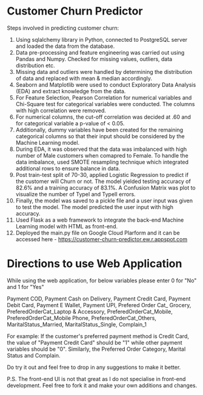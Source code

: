 # Customer Churn Predictor

Steps involved in predicting customer churn:

1. Using sqlalchemy library in Python, connected to PostgreSQL server and loaded the data from the database. 
2. Data pre-processing and feature engineering was carried out using Pandas and Numpy. Checked for missing values, outliers, data distribution etc.
3. Missing data and outliers were handled by determining the distribution of data and replaced with mean & median accordingly. 
4. Seaborn and Matplotlib were used to conduct Exploratory Data Analysis (EDA) and extract knowledge from the data.
5. For Feature Selection, Pearson Correlation for numerical variables and Chi-Square test for categorical variables were conducted. The columns with high correlation were removed.
6. For numerical columns, the cut-off correlation was decided at .60 and for categorical variable a p-value of < 0.05.
7. Additionally, dummy variables have been created for the remaining categorical columns so that their input should be considered by the Machine Learning model. 
8. During EDA, it was observed that the data was imbalanced with high number of Male customers when comapred to Female. To handle the data imbalance, used SMOTE resampling technique which integrated additional rows to ensure balance in data. 
9. Post train-test split of 70-30, applied Logistic Regression to predict if the customer will Churn or not. The model yielded testing accuracy of 82.6% and a training accuracy of 83.1%. A Confusion Matrix was plot to visualize the number of TypeI and TypeII errors. 
10. Finally, the model was saved to a pickle file and a user input was given to test the model. The model predicted the user input with high accuracy. 
11. Used Flask as a web framework to integrate the back-end Machine Learning model with HTML as front-end. 
12. Deployed the main.py file on Google Cloud Plarform and it can be accessed here - https://customer-churn-predictor.ew.r.appspot.com

# Directions to use Web Application

While using the web application, for below variables please enter 0 for "No" and 1 for "Yes"

Payment COD, Payment Cash on Delivery, Payment Credit Card, Payment Debit Card, Payment E Wallet, Payment UPI, Prefered Order Cat_ Grocery, PreferedOrderCat_Laptop & Accessory,
PreferedOrderCat_Mobile, PreferedOrderCat_Mobile Phone, PreferedOrderCat_Others, MaritalStatus_Married, MaritalStatus_Single, Complain_1

For example: If the customer's preferred payment method is Credit Card, the value of "Payment Credit Card" should be "1" while other payment variables should be "0". Similarly, the Preferred Order Category, Marital Status and Complain. 

Do try it out and feel free to drop in any suggestions to make it better. 

P.S. The front-end UI is not that great as I do not specialise in front-end development. Feel free to fork it and make your own additions and changes. 

